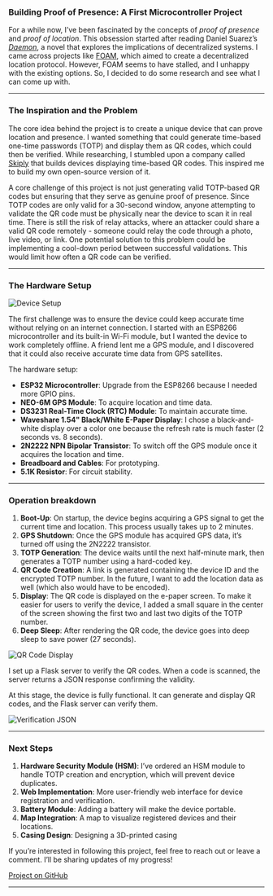 ### Building Proof of Presence: A First Microcontroller Project

For a while now, I’ve been fascinated by the concepts of *proof of presence* and *proof of location*. This obsession started after reading Daniel Suarez’s *[Daemon](https://en.wikipedia.org/wiki/Daemon_(novel))*, a novel that explores the implications of decentralized systems. I came across projects like 
[FOAM](https://foam.space), which aimed to create a decentralized location protocol. However, FOAM seems to have stalled, and I unhappy with the existing options. So, I decided to do some research and see what I can come up with. 

---

### The Inspiration and the Problem

The core idea behind the project is to create a unique device that can prove location and presence. I wanted something that could generate time-based one-time passwords (TOTP) and display them as QR codes, which could then be verified. While researching, I stumbled upon a company called [Skiply](https://www.skiply.eu/en/ubiqod-key-2/) that builds devices displaying time-based QR codes. This inspired me to build my own open-source version of it.

A core challenge of this project is not just generating valid TOTP-based QR codes but ensuring that they serve as genuine proof of presence. Since TOTP codes are only valid for a 30-second window, anyone attempting to validate the QR code must be physically near the device to scan it in real time. There is still the risk of relay attacks, where an attacker could share a valid QR code remotely - someone could relay the code through a photo, live video, or link. One potential solution to this problem could be implementing a cool-down period between successful validations. This would limit how often a QR code can be verified.

---

### The Hardware Setup

![Device Setup](pictures/device.jpeg?raw=true)

The first challenge was to ensure the device could keep accurate time without relying on an internet connection. I started with an ESP8266 microcontroller and its built-in Wi-Fi module, but I wanted the device to work completely offline. A friend lent me a GPS module, and I discovered that it could also receive accurate time data from GPS satellites.

The hardware setup:

- **ESP32 Microcontroller**: Upgrade from the ESP8266 because I needed more GPIO pins.
- **NEO-6M GPS Module**: To acquire location and time data.
- **DS3231 Real-Time Clock (RTC) Module**: To maintain accurate time.
- **Waveshare 1.54" Black/White E-Paper Display**: I chose a black-and-white display over a color one because the refresh rate is much faster (2 seconds vs. 8 seconds).
- **2N2222 NPN Bipolar Transistor**: To switch off the GPS module once it acquires the location and time.
- **Breadboard and Cables**: For prototyping.
- **5.1K Resistor**: For circuit stability.

---

### Operation breakdown

1. **Boot-Up**: On startup, the device begins acquiring a GPS signal to get the current time and location. This process usually takes up to 2 minutes.
2. **GPS Shutdown**: Once the GPS module has acquired GPS data, it’s turned off using the 2N2222 transistor.
3. **TOTP Generation**: The device waits until the next half-minute mark, then generates a TOTP number using a hard-coded key. 
4. **QR Code Creation**: A link is generated containing the device ID and the encrypted TOTP number. In the future, I want to add the location data as well (which also would have to be encoded).
5. **Display**: The QR code is displayed on the e-paper screen. To make it easier for users to verify the device, I added a small square in the center of the screen showing the first two and last two digits of the TOTP number.
6. **Deep Sleep**: After rendering the QR code, the device goes into deep sleep to save power (27 seconds).

![QR Code Display](pictures/screen.jpeg?raw=true)

I set up a Flask server to verify the QR codes. When a code is scanned, the server returns a JSON response confirming the validity.

At this stage, the device is fully functional. It can generate and display QR codes, and the Flask server can verify them.

![Verification JSON](pictures/verification.jpeg)

---

### Next Steps

1. **Hardware Security Module (HSM)**: I’ve ordered an HSM module to handle TOTP creation and encryption, which will prevent device duplicates.
2. **Web Implementation**: More user-friendly web interface for device registration and verification.
4. **Battery Module**: Adding a battery will make the device portable.
5. **Map Integration**: A map to visualize registered devices and their locations.
6. **Casing Design**: Designing a 3D-printed casing

If you’re interested in following this project, feel free to reach out or leave a comment. I’ll be sharing updates of my progress!

[Project on GitHub](https://github.com/sweing/TOTP-QR-Gen?raw=true)


---